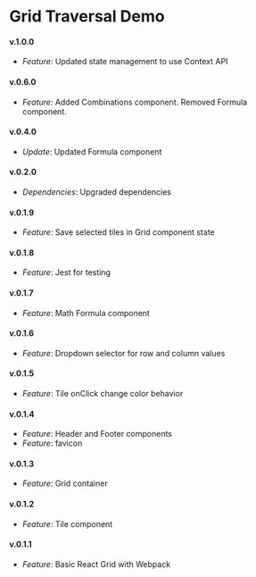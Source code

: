 # Grid Traversal Demo

#### v.1.0.0
* *Feature*: Updated state management to use Context API

#### v.0.6.0
* *Feature*: Added Combinations component.  Removed Formula component.

#### v.0.4.0
* *Update*: Updated Formula component

#### v.0.2.0
* *Dependencies*: Upgraded dependencies

#### v.0.1.9
* *Feature*: Save selected tiles in Grid component state

#### v.0.1.8
* *Feature*: Jest for testing 

#### v.0.1.7
* *Feature*: Math Formula component

#### v.0.1.6
* *Feature*: Dropdown selector for row and column values

#### v.0.1.5
* *Feature*: Tile onClick change color behavior

#### v.0.1.4
* *Feature*: Header and Footer components
* *Feature*: favicon

#### v.0.1.3
* *Feature*: Grid container

#### v.0.1.2
* *Feature*: Tile component

#### v.0.1.1
* *Feature*: Basic React Grid with Webpack
